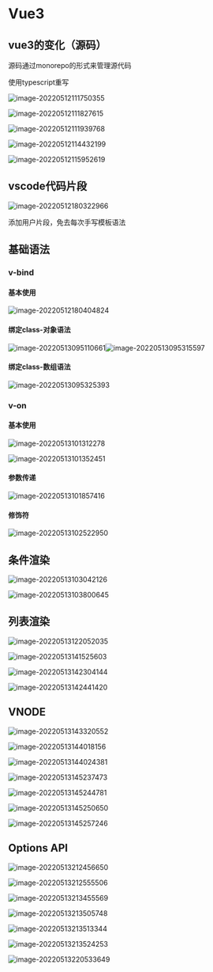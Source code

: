 # Vue3

## vue3的变化（源码）

源码通过monorepo的形式来管理源代码

使用typescript重写

![image-20220512111750355](https://ypyun-cdn.u1n1.com/img/picgo/2022/05/12/20220512111750.png)

![image-20220512111827615](https://ypyun-cdn.u1n1.com/img/picgo/2022/05/12/20220512111827.png)

![image-20220512111939768](https://ypyun-cdn.u1n1.com/img/picgo/2022/05/12/20220512111939.png)

![image-20220512114432199](https://ypyun-cdn.u1n1.com/img/picgo/2022/05/12/20220512114432.png)

![image-20220512115952619](https://ypyun-cdn.u1n1.com/img/picgo/2022/05/12/20220512115952.png)

## vscode代码片段

![image-20220512180322966](https://ypyun-cdn.u1n1.com/img/picgo/2022/05/12/20220512180323.png)

添加用户片段，免去每次手写模板语法

## 基础语法

### v-bind

#### 基本使用

![image-20220512180404824](https://ypyun-cdn.u1n1.com/img/picgo/2022/05/12/20220512180404.png)

#### 绑定class-对象语法

![image-20220513095110661](https://ypyun-cdn.u1n1.com/img/picgo/2022/05/13/20220513095110.png)![image-20220513095315597](https://ypyun-cdn.u1n1.com/img/picgo/2022/05/13/20220513095315.png)

#### 绑定class-数组语法

![image-20220513095325393](https://ypyun-cdn.u1n1.com/img/picgo/2022/05/13/20220513095325.png)

### v-on

#### 基本使用

![image-20220513101312278](https://ypyun-cdn.u1n1.com/img/picgo/2022/05/13/20220513101312.png)

![image-20220513101352451](https://ypyun-cdn.u1n1.com/img/picgo/2022/05/13/20220513101352.png)

#### 参数传递

![image-20220513101857416](https://ypyun-cdn.u1n1.com/img/picgo/2022/05/13/20220513101857.png)

#### 修饰符

![image-20220513102522950](https://ypyun-cdn.u1n1.com/img/picgo/2022/05/13/20220513102522.png)

## 条件渲染

![image-20220513103042126](https://ypyun-cdn.u1n1.com/img/picgo/2022/05/13/20220513103042.png)

![image-20220513103800645](https://ypyun-cdn.u1n1.com/img/picgo/2022/05/13/20220513103800.png)

## 列表渲染

![image-20220513122052035](https://ypyun-cdn.u1n1.com/img/picgo/2022/05/13/20220513122052.png)

![image-20220513141525603](https://ypyun-cdn.u1n1.com/img/picgo/2022/05/13/20220513141525.png)

![image-20220513142304144](https://ypyun-cdn.u1n1.com/img/picgo/2022/05/13/20220513142304.png)

![image-20220513142441420](https://ypyun-cdn.u1n1.com/img/picgo/2022/05/13/20220513142441.png)

## VNODE

![image-20220513143320552](https://ypyun-cdn.u1n1.com/img/picgo/2022/05/13/20220513143320.png)

![image-20220513144018156](https://ypyun-cdn.u1n1.com/img/picgo/2022/05/13/20220513144018.png)

![image-20220513144024381](https://ypyun-cdn.u1n1.com/img/picgo/2022/05/13/20220513144024.png)

![image-20220513145237473](https://ypyun-cdn.u1n1.com/img/picgo/2022/05/13/20220513145237.png)

![image-20220513145244781](https://ypyun-cdn.u1n1.com/img/picgo/2022/05/13/20220513145244.png)

![image-20220513145250650](https://ypyun-cdn.u1n1.com/img/picgo/2022/05/13/20220513145250.png)

![image-20220513145257246](https://ypyun-cdn.u1n1.com/img/picgo/2022/05/13/20220513145257.png)

## Options API

![image-20220513212456650](https://ypyun-cdn.u1n1.com/img/picgo/2022/05/13/20220513212456.png)

![image-20220513212555506](https://ypyun-cdn.u1n1.com/img/picgo/2022/05/13/20220513212555.png)

![image-20220513213455569](https://ypyun-cdn.u1n1.com/img/picgo/2022/05/13/20220513213455.png)

![image-20220513213505748](https://ypyun-cdn.u1n1.com/img/picgo/2022/05/13/20220513213505.png)

![image-20220513213513344](https://ypyun-cdn.u1n1.com/img/picgo/2022/05/13/20220513213513.png)

![image-20220513213524253](https://ypyun-cdn.u1n1.com/img/picgo/2022/05/13/20220513213524.png)

![image-20220513220533649](https://ypyun-cdn.u1n1.com/img/picgo/2022/05/13/20220513220533.png)
